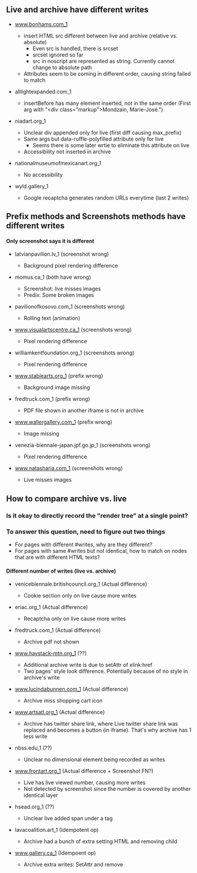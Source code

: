 ## Live and archive have different writes

- www.bonhams.com_1
    - insert HTML src different between live and archive (relative vs. absolute)
        - Even src is handled, there is srcset
        - srcset ignored so far
        - src in noscript are represented as string. Currently cannot change to absolute path
    - Attributes seem to be coming in different order, causing string failed to match

- alllightexpanded.com_1
    - insertBefore has many element inserted, not in the same order (First arg with "<div class=\"markup\">Mondzain, Marie-José.")

- niadart.org_1
    - Unclear div appended only for live (first diff causing max_prefix)
    - Same args but data-ruffle-polyfilled attribute only for live
        - Seems there is some later wrtie to eliminate this attribute on live
    - Accessibility not inserted in archive

- nationalmuseumofmexicanart.org_1
    - No accessibility

- wyld.gallery_1
    - Google recaptcha generates random URLs everytime (last 2 writes)


## Prefix methods and Screenshots methods have different writes
#### Only screenshot says it is different
- latvianpavilion.lv_1 (screenshot wrong)
    - Background pixel rendering difference

- momus.ca_1 (both have wrong)
    - Screenshot: live misses images
    - Predix: Some broken images

- pavilionofkosovo.com_1 (screenshots wrong)
    - Rolling text (animation)

- www.visualartscentre.ca_1 (screenshots wrong)
    - Pixel rendering difference

- williamkentfoundation.org_1 (screenshots wrong)
    - Pixel rendering difference

- www.stablearts.org_1 (prefix wrong)
    - Background image missing

- fredtruck.com_1 (prefix wrong)
    - PDF file shown in another iframe is not in archive

- www.wallergallery.com_1 (prefix wrong)
    - Image missing

- venezia-biennale-japan.jpf.go.jp_1 (screenshots wrong)
    - Pixel rendering difference

- www.natasharia.com_1 (screenshots wrong)
    - Live misses images

## How to compare archive vs. live
### Is it okay to directly record the "render tree" at a single point?
### To answer this question, need to figure out two things
- For pages with different #writes, why are they different?
- For pages with same #writes but not identical, how to match on nodes that are with different HTML texts?

#### Different number of writes (live vs. archive)
- venicebiennale.britishcouncil.org_1 (Actual difference)
    - Cookie section only on live cause more writes

- eriac.org_1 (Actual difference)
    - Recaptcha only on live cause more writes

- fredtruck.com_1 (Actual difference)
    - Archive pdf not shown

- www.haystack-mtn.org_1 (??)
    - Additional archive write is due to setAttr of xlink:href
    - Two pages' style look difference. Potentially because of no style in archive's write

- www.lucindabunnen.com_1 (Actual difference)
    - Archive miss shopping cart icon

- www.artsatl.org_1 (Actual difference)
    - Archive has twitter share link, where Live twitter share link was replaced and becomes a button (in iframe). That's why archive has 1 less write

- nbss.edu_1 (??)
    - Unclear no dimensional element being recorded as writes

- www.frontart.org_1 (Actual difference + Screenshot FN?)
    - Live has live viewed number, causing more writes
    - Not detected by screenshot since the number is covered by another identical layer

- hsead.org_1 (??)
    - Unclear live added span under a tag

- lavacoalition.art_1 (Idempotent op)
    - Archive had a bunch of extra setting HTML and removing child

- www.gallery.ca_1 (Idempoent op)
    - Archive extra writes: SetAttr and remove